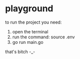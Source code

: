 # playground
to run the project you need:
1. open the terminal
2. run the command: source .env
3. go run main.go

that's bitch -_-
